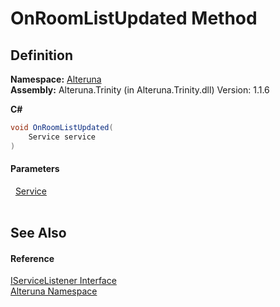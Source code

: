 # OnRoomListUpdated Method




## Definition
**Namespace:** <a href="N_Alteruna">Alteruna</a>  
**Assembly:** Alteruna.Trinity (in Alteruna.Trinity.dll) Version: 1.1.6

**C#**
``` C#
void OnRoomListUpdated(
	Service service
)
```



#### Parameters
<dl><dt>  <a href="T_Alteruna_Service">Service</a></dt><dd> </dd></dl>

## See Also


#### Reference
<a href="T_Alteruna_IServiceListener">IServiceListener Interface</a>  
<a href="N_Alteruna">Alteruna Namespace</a>  
